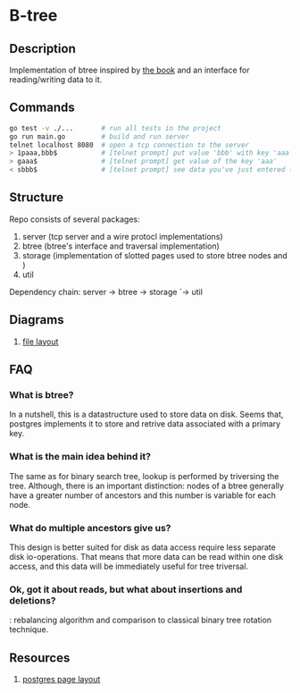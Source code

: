 # B-tree

## Description

Implementation of btree inspired by [the book](https://www.databass.dev/) and an interface for reading/writing data to it.

## Commands

```bash
go test -v ./...       # run all tests in the project
go run main.go         # build and run server
telnet localhost 8080  # open a tcp connection to the server
> 1paaa,bbb$           # [telnet prompt] put value 'bbb' with key 'aaa' 
> gaaa$                # [telnet prompt] get value of the key 'aaa' 
< sbbb$                # [telnet prompt] see data you've just entered (first symbol marks success/failure of the operation)
```

## Structure

Repo consists of several packages: 
1. server (tcp server and a wire protocl implementations)
1. btree (btree's interface and traversal implementation)
1. storage (implementation of slotted pages used to store btree nodes and )
1. util

Dependency chain:
server -> btree -> storage
               `-> util

## Diagrams

1. [file layout](https://drive.google.com/file/d/1wmpuofQr0EiAAsHpGlJimK-cK2M-64g0/view)

## FAQ

### What is btree?

In a nutshell, this is a datastructure used to store data on disk. Seems that, postgres implements it to store and retrive data associated with a primary key. 

### What is the main idea behind it?

The same as for binary search tree, lookup is performed by triversing the tree. Although, there is an important distinction: nodes of a btree generally have a greater number of ancestors and this number is variable for each node.   

### What do multiple ancestors give us?

This design is better suited for disk as data access require less separate disk io-operations. That means that more data can be read within one disk access, and this data will be immediately useful for tree triversal. 

### Ok, got it about reads, but what about insertions and deletions?

<TBD>: rebalancing algorithm and comparison to classical binary tree rotation technique.

## Resources

1. [postgres page layout](https://www.postgresql.org/docs/current/storage-page-layout.html)

